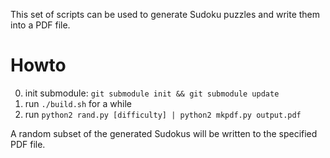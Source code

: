 This set of scripts can be used to generate Sudoku puzzles and write them into a PDF file.

# Howto

0. init submodule: `git submodule init && git submodule update`
1. run `./build.sh` for a while
2. run `python2 rand.py [difficulty] | python2 mkpdf.py output.pdf`

A random subset of the generated Sudokus will be written to the specified PDF file.
